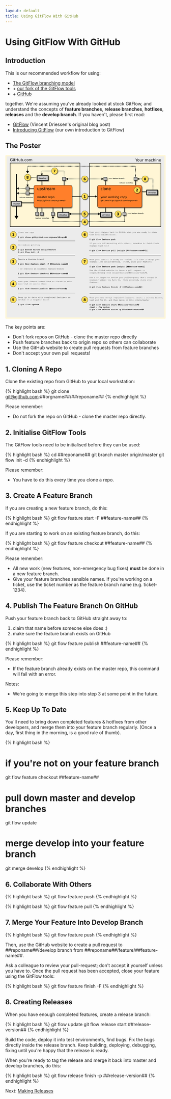 ```yaml
---
layout: default
title: Using GitFlow With GitHub
---
```

# Using GitFlow With GitHub #

## Introduction ##

This is our recommended workflow for using:

* [The GitFlow branching model](http://nvie.com/posts/a-successful-git-branching-model/)
* \+ [our fork of the GitFlow tools](https://github.com/datasift/gitflow)
* \+ [GitHub](https://github.com)

together.  We're assuming you've already looked at stock GitFlow, and understand the concepts of __feature branches__, __release branches__, __hotfixes__, __releases__ and the __develop branch__.  If you haven't, please first read:

* [GitFlow](http://nvie.com/posts/a-successful-git-branching-model/) (Vincent Driessen's original blog post)
* [Introducing GitFlow](http://datasift.github.com/gitflow/IntroducingGitFlow.html) (our own introduction to GitFlow)

## The Poster ##

![GitFlow For GitHub](GitFlowWorkflowNoFork.png)

<p><span class="label label-info">The key points are:</span></p>

* Don't fork repos on GitHub - clone the master repo directly
* Push feature branches back to origin repo so others can collaborate
* Use the GitHub website to create pull requests from feature branches
* Don't accept your own pull requests!

## 1. Cloning A Repo ##

Clone the existing repo from GitHub to your local workstation:

{% highlight bash %}
git clone git@github.com:##orgname##/##reponame##
{% endhighlight %}

<p><span class="label label-important">Please remember:</span></p>

* Do not fork the repo on GitHub - clone the master repo directly.

## 2. Initialise GitFlow Tools ##

The GitFlow tools need to be initialised before they can be used:

{% highlight bash %}
cd ##reponame##
git branch master origin/master
git flow init -d
{% endhighlight %}

<p><span class="label label-important">Please remember:</span></p>

* You have to do this every time you clone a repo.

## 3. Create A Feature Branch ##

If you are creating a new feature branch, do this:

{% highlight bash %}
git flow feature start -F ##feature-name##
{% endhighlight %}

If you are starting to work on an existing feature branch, do this:

{% highlight bash %}
git flow feature checkout ##feature-name##
{% endhighlight %}

<p><span class="label label-important">Please remember:</span></p>

* All new work (new features, non-emergency bug fixes) __must__ be done in a new feature branch.
* Give your feature branches sensible names.  If you're working on a ticket, use the ticket number as the feature branch name (e.g. ticket-1234).

## 4. Publish The Feature Branch On GitHub ##

Push your feature branch back to GitHub straight away to:

1. claim that name before someone else does :)
1. make sure the feature branch exists on GitHub

{% highlight bash %}
git flow feature publish ##feature-name##
{% endhighlight %}

<p><span class="label label-important">Please remember:</span></p>

* If the feature branch already exists on the master repo, this command will fail with an error.

<p><span class="label label-info">Notes:</span></p>

* We're going to merge this step into step 3 at some point in the future.

## 5. Keep Up To Date ##

You'll need to bring down completed features & hotfixes from other developers, and merge them into your feature branch regularly.  (Once a day, first thing in the morning, is a good rule of thumb).

{% highlight bash %}
# if you're not on your feature branch
git flow feature checkout ##feature-name##

# pull down master and develop branches
git flow update

# merge develop into your feature branch
git merge develop
{% endhighlight %}

## 6. Collaborate With Others ##

{% highlight bash %}
git flow feature push
{% endhighlight %}

{% highlight bash %}
git flow feature pull
{% endhighlight %}

## 7. Merge Your Feature Into Develop Branch ##

{% highlight bash %}
git flow feature push
{% endhighlight %}

Then, use the GitHub website to create a pull request to ##reponame##/develop branch from ##reponame##/feature/##feature-name##.

Ask a colleague to review your pull-request; don't accept it yourself unless you have to.  Once the pull request has been accepted, close your feature using the GitFlow tools:

{% highlight bash %}
git flow feature finish -F
{% endhighlight %}

## 8. Creating Releases ##

When you have enough completed features, create a release branch:

{% highlight bash %}
git flow update
git flow release start ##release-version##
{% endhighlight %}

Build the code, deploy it into test environments, find bugs.  Fix the bugs directly inside the release branch.  Keep building, deploying, debugging, fixing until you're happy that the release is ready.

When you're ready to tag the release and merge it back into master and develop branches, do this:

{% highlight bash %}
git flow release finish -p ##release-version##
{% endhighlight %}

<div class="breadcrumb">
	Next: <a href="MakingReleases.html">Making Releases</a>
</div>